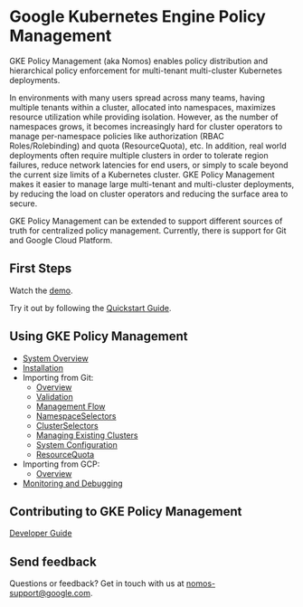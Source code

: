 # Google Kubernetes Engine Policy Management

GKE Policy Management (aka Nomos) enables policy distribution and hierarchical
policy enforcement for multi-tenant multi-cluster Kubernetes deployments.

In environments with many users spread across many teams, having multiple
tenants within a cluster, allocated into namespaces, maximizes resource
utilization while providing isolation. However, as the number of namespaces
grows, it becomes increasingly hard for cluster operators to manage
per-namespace policies like authorization (RBAC Roles/Rolebinding) and quota
(ResourceQuota), etc. In addition, real world deployments often require multiple
clusters in order to tolerate region failures, reduce network latencies for end
users, or simply to scale beyond the current size limits of a Kubernetes
cluster. GKE Policy Management makes it easier to manage large multi-tenant and
multi-cluster deployments, by reducing the load on cluster operators and
reducing the surface area to secure.

GKE Policy Management can be extended to support different sources of truth for
centralized policy management. Currently, there is support for Git and Google
Cloud Platform.

## First Steps

Watch the [demo](https://storage.googleapis.com/nomos-release/demo.mp4).

Try it out by following the [Quickstart Guide](docs/quickstart.md).

## Using GKE Policy Management

*   [System Overview](docs/system_overview.md)
*   [Installation](docs/installation.md)
*   Importing from Git:
    *   [Overview](docs/git_overview.md)
    *   [Validation](docs/git_validation.md)
    *   [Management Flow](docs/git_management_flow.md)
    *   [NamespaceSelectors](docs/git_namespaceselectors.md)
    *   [ClusterSelectors](docs/git_clusterselectors.md)
    *   [Managing Existing Clusters](docs/git_existing_clusters.md)
    *   [System Configuration](docs/system_config.md)
    *   [ResourceQuota](docs/rq.md)
*   Importing from GCP:
    *   [Overview](docs/gcp_overview.md)
*   [Monitoring and Debugging](docs/monitoring_and_debugging.md)

## Contributing to GKE Policy Management

[Developer Guide](docs/dev/guide.md)

## Send feedback

Questions or feedback? Get in touch with us at
[nomos-support@google.com](mailto:nomos-support@google.com).
